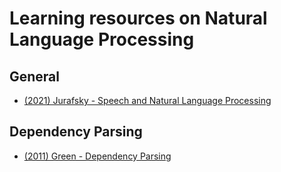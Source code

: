 # Learning resources on Natural Language Processing

## General

- [(2021) Jurafsky - Speech and Natural Language Processing](https://web.stanford.edu/~jurafsky/slp3/)

## Dependency Parsing

- [(2011) Green - Dependency Parsing](https://www.mff.cuni.cz/veda/konference/wds/proc/pdf11/WDS11_123_i3_Green.pdf)